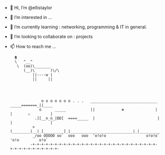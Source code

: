 - 👋 Hi, I’m @ellistaylor
- 👀 I’m interested in ...
- 🌱 I’m currently learning : networking, programming & IT in general.
- 💞️ I’m looking to collaborate on : projects
- 📫 How to reach me ...



        💲
        \   ^__^
         \  (oo)\_______
            (__)\       )\/\
                ||----w |
                ||     ||




                    o o o o o o o . . .   ______________________________ _____=======_||____
                   o      _____           ||            ☢              | |       ⚠         |
                 .][__n_n_|DD[  ====_____  |                            | |                 |
                >(________|__|_[_________]_|____________________________|_|_________________|
                _/oo OOOOO oo`  ooo   ooo  'o!o!o                  o!o!o` 'o!o         o!o`
               -+-+-+-+-+-+-+-+-+-+-+-+-+-+-+-+-+-+-+-+-+-+-+-+-+-+-+-+-+-+-+-+-+-+-+-+-+-+-+-
